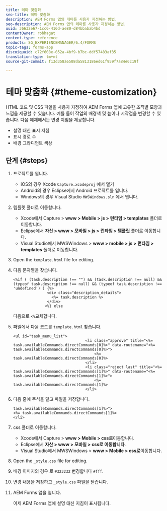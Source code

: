 ```yaml
---
title: 테마 맞춤화
seo-title: 테마 맞춤화
description: AEM Forms 앱의 테마를 사용자 지정하는 방법.
seo-description: AEM Forms 앱의 테마를 사용자 지정하는 방법.
uuid: 36632e67-1cc6-416d-ae80-d84bbabab4bd
contentOwner: robhagat
content-type: reference
products: SG_EXPERIENCEMANAGER/6.4/FORMS
topic-tags: forms-app
discoiquuid: c72f608e-052a-4bf9-b7bc-ddf57483af35
translation-type: tm+mt
source-git-commit: f13d358a6508da5813186ed61f959f7a84e6c19f

---
```



# 테마 맞춤화 {#theme-customization}

HTML 코드 및 CSS 파일을 사용자 지정하여 AEM Forms 앱에 고유한 조직별 모양과 느낌을 제공할 수 있습니다. 예를 들어 작업의 배경색 및 높이나 시작점을 변경할 수 있습니다. 다음 예제에서는 변경 지침을 제공합니다.

* 설명 대신 표시 지침
* 표시 경로 수
* 배경 그라디언트 색상

## 단계 {#steps}

1. 프로젝트를 엽니다.

   * iOS의 경우 Xcode `Capture.xcodeproj` 에서 열기
   * Android의 경우 Eclipse에서 Android 프로젝트를 엽니다.
   * Windows의 경우 Visual Studio `MWSWindows.sln` 에서 엽니다.

1. 템플릿 폴더로 이동합니다.

   * Xcode에서 Capture > **www > Mobile > js > 런타임 > templates** 폴더로 이동합니다.
   * Eclipse에서 **자산 > www > 모바일 > js > 런타임 > 템플릿** 폴더로 이동합니다.
   * Visual Studio에서 MWSWindows > **www > mobile > js > 런타임 > templates** 폴더로 이동합니다.

1. Open the `template.html` file for editing.
1. 다음 문자열을 찾습니다.

   ```
   <%if ( (task.description !== "") && (task.description !== null) && (typeof task.description !== null) && (typeof task.description !== 'undefined') ) {%>
                  <div class="description_details">
                    <%= task.description %>
                  </div>
                 <%} else 
   ```

   다음으로 `<%`교체합니다.

1. 파일에서 다음 코드를 `template.html` 찾습니다.

   ```
   <ul id="task_menu_list">
                                   <li class="approve" title="<%= task.availableCommands.directCommands[0]%>" data-routename="<%= task.availableCommands.directCommands[0]%>">
                                       <%= task.availableCommands.directCommands[0]%>
                                   </li>
                                   <li class="reject last" title="<%= task.availableCommands.directCommands[1]%>" data-routename="<%= task.availableCommands.directCommands[1]%>">
                                       <%= task.availableCommands.directCommands[1]%>
                                   </li>
   ```

1. 다음 줄에 주석을 달고 파일을 저장합니다.

   ```
   task.availableCommands.directCommands[1]%>">
   <%= task.availableCommands.directCommands[1]%>
   </li>
   ```

1. css 폴더로 이동합니다.

   * Xcode에서 Capture > **www > Mobile > css로**&#x200B;이동합니다.
   * Eclipse에서 **자산 > www > 모바일 > css로 이동합니다**.
   * Visual Studio에서 MWSWindows > **www > Mobile > css로**&#x200B;이동합니다.

1. Open the `_style.css` file for editing.
1. 배경 이미지의 경우 로 `#323232` 변경합니다 `#fff`.
1. 변경 내용을 저장하고 `_style.css` 파일을 닫습니다.
1. AEM Forms 앱을 엽니다.

   이제 AEM Forms 앱에 설명 대신 지침이 표시됩니다.

